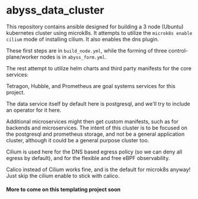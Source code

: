 # abyss_data_cluster

This repository contains ansible designed for building a 3 node (Ubuntu) kubernetes cluster using microk8s.
It attempts to utilize the `microk8s enable cilium` mode of installing cilium. It also enables the dns plugin.

These first steps are in `build_node.yml`, while the forming of three control-plane/worker nodes is in `abyss_form.yml`.

The rest attempt to utilize helm charts and third party manifests for the core services:

Tetragon, Hubble, and Prometheus are goal systems services for this project.

The data service itself by default here is postgresql, and we'll try to include an operator for it here.

Additional microservices might then get custom manifests, such as for backends and microservices. The intent of this cluster
is to be focused on the postgresql and prometheus storage, and not be a general application cluster, although it could
be a general purpose cluster too.

Cilium is used here for the DNS based egress policy (so we can deny all egress by default), and for the flexible
and free eBPF observability. 

Calico instead of Cilium works fine, and is the default for microk8s anyway! Just skip the cilium enable to 
stick with calico.

#### More to come on this templating project soon
